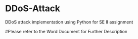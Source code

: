 # DDoS-Attack
DDoS attack implementation using Python for SE II assignment 


#Please refer to the Word Document for Further Description
